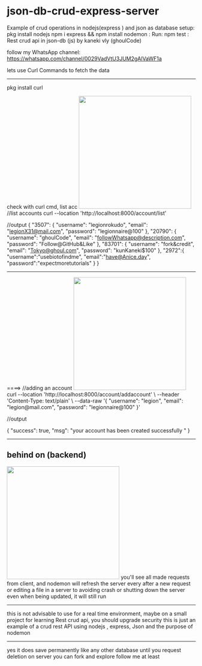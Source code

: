# json-db-crud-express-server
Example of crud operations in nodejs(express ) and json as database
setup:
 pkg install nodejs 
 npm i express && npm install nodemon 
:
 Run:
  npm test
  :
Rest crud api in json-db (js) by kaneki vly  (ghoulCode)

follow my WhatsApp channel: https://whatsapp.com/channel/0029VadVtU3JUM2gAlVaWF1a

lets use Curl Commands to fetch the data
<hr>
pkg install curl

check with curl cmd, list acc
<img src="https://github.com/Kanekivly/json-db-crud-express-server/blob/main/one.png" height="300" />
//list accounts 
curl --location 'http://localhost:8000/account/list'

//output 
{
    "3507": {
        "username": "legionrokudo",
        "email": "legionX31@mail.com",
        "password": "legionnaire@100"
    },
    "20790": {
        "username": "ghoulCode",
        "email": "followWhatsapp@description.com",
        "password": "Follow@GitHub&Like"
    },
    "83701": {
        "username": "fork&credit",
        "email": "Tokyo@ghoul.com",
        "password": "kunKaneki$100"
    },
    "2972":{
    "username":"usebiotofindme",
    "email":"have@Anice.day",
    "password":"expectmoretutorials"
    }
}
 <hr>
====>
//adding an account 
<img src="https://github.com/Kanekivly/json-db-crud-express-server/blob/main/two.png" height="300" />
curl --location 'http://localhost:8000/account/addaccount' \
--header 'Content-Type: text/plain' \
--data-raw '{
        "username": "legion",
        "email": "legion@mail.com",
        "password": "legionnaire@100"
}'

//output 

{
    "success": true,
    "msg": "your account has been created successfully "
}

<hr>
<h2>behind on (backend)</h2>
<img src="https://github.com/Kanekivly/json-db-crud-express-server/blob/main/three.png" height="300" />
you'll see all made requests from client, 
and nodemon will refresh the server every after a new request or editing a file in a server to avoiding crash or shutting down the server even when being updated, it will still run
<hr>
this is not advisable to use for a real time environment, maybe on a small project for learning Rest crud api, you should upgrade security 
this is just an example of a crud rest API using nodejs , express, Json and the purpose of nodemon
<hr>
yes it does save permanently like any other database until you request deletion on server
you can fork and explore follow me at least 
